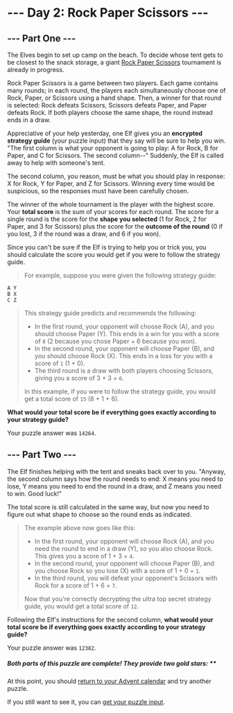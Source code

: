 # --- Day 2: Rock Paper Scissors ---

## --- Part One ---

The Elves begin to set up camp on the beach. To decide whose tent gets to be closest to the snack storage, a giant [Rock
Paper Scissors](https://en.wikipedia.org/wiki/Rock_paper_scissors) tournament is already in progress.

Rock Paper Scissors is a game between two players. Each game contains many rounds; in each round, the players each
simultaneously choose one of Rock, Paper, or Scissors using a hand shape. Then, a winner for that round is selected:
Rock defeats Scissors, Scissors defeats Paper, and Paper defeats Rock. If both players choose the same shape, the round
instead ends in a draw.

Appreciative of your help yesterday, one Elf gives you an **encrypted strategy guide** (your puzzle input) that they say
will be sure to help you win. "The first column is what your opponent is going to play: A for Rock, B for Paper, and C
for Scissors. The second column--" Suddenly, the Elf is called away to help with someone's tent.

The second column, you reason, must be what you should play in response: X for Rock, Y for Paper, and Z for Scissors.
Winning every time would be suspicious, so the responses must have been carefully chosen.

The winner of the whole tournament is the player with the highest score. Your **total score** is the sum of your scores
for
each round. The score for a single round is the score for the **shape you selected** (1 for Rock, 2 for Paper, and 3 for
Scissors) plus the score for the **outcome of the round** (0 if you lost, 3 if the round was a draw, and 6 if you won).

Since you can't be sure if the Elf is trying to help you or trick you, you should calculate the score you would get if
you were to follow the strategy guide.

> For example, suppose you were given the following strategy guide:

```
A Y
B X
C Z
```

> This strategy guide predicts and recommends the following:
> - In the first round, your opponent will choose Rock (A), and you should choose Paper (Y). This ends in a win for you
    with
    a score of `8` (2 because you chose Paper + 6 because you won).
> - In the second round, your opponent will choose Paper (B), and you should choose Rock (X). This ends in a loss for
    you
    with a score of `1` (1 + 0).
> - The third round is a draw with both players choosing Scissors, giving you a score of 3 + 3 = `6`.
>
> In this example, if you were to follow the strategy guide, you would get a total score of `15` (8 + 1 + 6).

**What would your total score be if everything goes exactly according to your strategy guide?**

Your puzzle answer was `14264`.

## --- Part Two ---

The Elf finishes helping with the tent and sneaks back over to you. "Anyway, the second column says how the round needs
to end: X means you need to lose, Y means you need to end the round in a draw, and Z means you need to win. Good luck!"

The total score is still calculated in the same way, but now you need to figure out what shape to choose so the round
ends as indicated.
> The example above now goes like this:
>
> - In the first round, your opponent will choose Rock (A), and you need the round to end in a draw (Y), so you also
    choose
    Rock. This gives you a score of 1 + 3 = `4`.
> - In the second round, your opponent will choose Paper (B), and you choose Rock so you lose (X) with a score of 1 + 0
    = `1`.
> - In the third round, you will defeat your opponent's Scissors with Rock for a score of 1 + 6 = `7`.
>
> Now that you're correctly decrypting the ultra top secret strategy guide, you would get a total score of `12`.

Following the Elf's instructions for the second column, **what would your total score be if everything goes exactly
according to your strategy guide?**

Your puzzle answer was `12382`.

##### Both parts of this puzzle are complete! They provide two gold stars: **

At this point, you should [return to your Advent calendar](https://adventofcode.com/2022) and try another puzzle.

If you still want to see it, you can [get your puzzle input](../day02/input.txt).